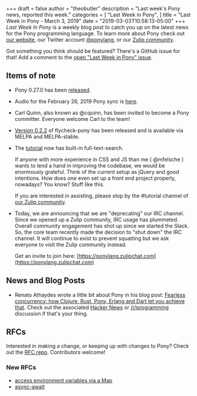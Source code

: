 +++
draft = false
author = "theobutler"
description = "Last week's Pony news, reported this week."
categories = [
    "Last Week in Pony",
]
title = "Last Week in Pony - March 3, 2019"
date = "2019-03-03T10:58:13-05:00"
+++
_Last Week In Pony_ is a weekly blog post to catch you up on the latest news for the Pony programming language. To learn more about Pony check out [our website](https://ponylang.io), our Twitter account [@ponylang](https://twitter.com/ponylang), or our [Zulip community](https://ponylang.zulipchat.com).

Got something you think should be featured? There's a GitHub issue for that! Add a comment to the [open "Last Week in Pony" issue](https://github.com/ponylang/ponylang.github.io/issues?q=is%3Aissue+is%3Aopen+label%3Alast-week-in-pony).
<!--more-->

## Items of note

- Pony 0.27.0 has been [released](https://www.ponylang.io/blog/2019/03/0.27.0-released/).

- Audio for the February 26, 2019 Pony sync is [here](https://sync-recordings.ponylang.io/r/2019_02_26.m4a).

- Carl Quinn, also known as @cquinn, has been invited to become a Pony committer. Everyone welcome Carl to the team!

- [Version 0.2.2](https://github.com/SeanTAllen/flycheck-pony/releases/tag/0.2.2) of flycheck-pony has been released and is available via MELPA and MELPA-stable.

- The [tutorial](https://tutorial.ponylang.io/) now has built-in full-text-search.

    If anyone with more experience in CSS and JS than me ( @mfelsche ) wants to lend a hand in improving the codebase, we would be enormously grateful. Think of the current setup as jQuery and good intentions. How does one even set up a front end project properly, nowadays? You know? Stuff like this.

    If you are interested in assisting, please stop by the #tutorial channel of [our Zulip community](https://ponylang.zulipchat.com).

- Today, we are announcing that we are "deprecating" our IRC channel. Since we opened up a Zulip community, IRC usage has plummeted. Overall community engagement has shot up since we started the Slack. So, the core team recently made the decision to "shut down" the IRC channel. It will continue to exist to prevent squatting but we ask everyone to visit the Zulip community instead.

    Get an invite to join here: [https://ponylang.zulipchat.com](https://ponylang.zulipchat.com)

## News and Blog Posts

- Renato Athaydes wrote a little bit about Pony in his blog post: [Fearless concurrency: how Clojure, Rust, Pony, Erlang and Dart let you achieve that](https://sites.google.com/a/athaydes.com/renato-athaydes/posts/fearlessconcurrencyhowclojurerustponyerlanganddartletyouachievethat). Check out the associated [Hacker News](https://news.ycombinator.com/item?id=19241427) or [/r/programming](https://www.reddit.com/r/programming/comments/aucqq8/fearless_concurrency_how_clojure_rust_pony_erlang/) discussion if that's your thing.

## RFCs

Interested in making a change, or keeping up with changes to Pony? Check out the [RFC repo](https://github.com/ponylang/rfcs). Contributors welcome!

### New RFCs

- [access environment variables via a Map](https://github.com/ponylang/rfcs/pull/144)
- [async-await](https://github.com/ponylang/rfcs/pull/143)

